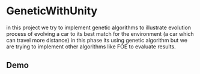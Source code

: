 # GeneticWithUnity
in this project we try to implement genetic algorithms to illustrate evolution process of evolving a car to its best match for the environment (a car which can travel more distance)
in this phase its using genetic algorithm but we are trying to implement other algorithms like FOE to evaluate results.

## Demo
